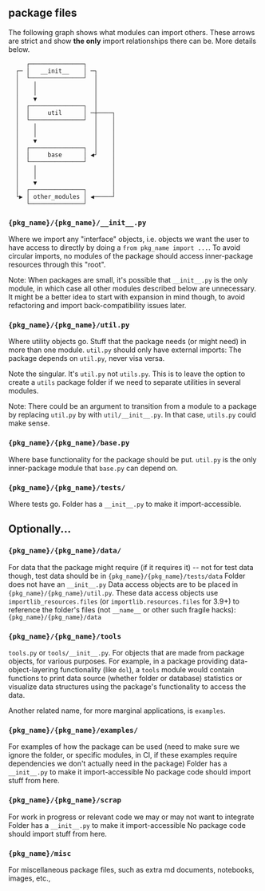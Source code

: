 
## package files

The following graph shows what modules can import others. 
These arrows are strict and show **the only** import relationships there can be.
More details below.

```
     ┌───────────────┐
  ┌─ │   __init__    │ ─┐
  │  └───────────────┘  │
  │    │                │
  │    │                │
  │    ▼                │
  │  ┌───────────────┐  │
  │  │     util      │ ─┼────┐
  │  └───────────────┘  │    │
  │    │                │    │
  │    │                │    │
  │    ▼                │    │
  │  ┌───────────────┐  │    │
  │  │     base      │ ◀┘    │
  │  └───────────────┘       │
  │    │                     │
  │    │                     │
  │    ▼                     │
  │  ┌───────────────┐       │
  └▶ │ other_modules │ ◀─────┘
     └───────────────┘
```

### `{pkg_name}/{pkg_name}/__init__.py`

Where we import any "interface" objects, i.e. objects we want the user to have access to directly by doing a `from pkg_name import ...`. 
To avoid circular imports, no modules of the package should access inner-package resources through this "root". 

Note: When packages are small, it's possible that `__init__.py` is the only module, in which case all other modules described below are 
unnecessary. It might be a better idea to start with expansion in mind though, to avoid refactoring and import back-compatibility issues later.

### `{pkg_name}/{pkg_name}/util.py`

Where utility objects go. Stuff that the package needs (or might need) in more than one module. 
`util.py` should only have external imports: The package depends on `util.py`, never visa versa. 

Note the singular. It's `util.py` not `utils.py`. 
This is to leave the option to create a `utils` package folder if we need to separate utilities in several modules. 

Note: There could be an argument to transition from a module to a package by replacing `util.py` by with `util/__init__.py`. 
In that case, `utils.py` could make sense.


### `{pkg_name}/{pkg_name}/base.py`

Where base functionality for the package should be put. 
`util.py` is the only inner-package module that `base.py` can depend on.


### `{pkg_name}/{pkg_name}/tests/`

Where tests go.
Folder has a `__init__.py` to make it import-accessible.



## Optionally...

### `{pkg_name}/{pkg_name}/data/`

For data that the package might require (if it requires it) -- not for test data though, 
test data should be in `{pkg_name}/{pkg_name}/tests/data`
Folder does not have an `__init__.py`
Data access objects are to be placed in `{pkg_name}/{pkg_name}/util.py`. 
These data access objects use `importlib_resources.files` (or `importlib.resources.files` for 3.9+) to reference the folder's files
(not `__name__` or other such fragile hacks):
`{pkg_name}/{pkg_name}/data`


### `{pkg_name}/{pkg_name}/tools`

`tools.py` or `tools/__init__.py`. 
For objects that are made from package objects, for various purposes. 
For example, in a package providing data-object-layering functionality (like `dol`), a `tools` module would contain 
functions to print data source (whether folder or database) statistics or visualize data structures using the package's 
functionality to access the data. 

Another related name, for more marginal applications, is `examples`.


### `{pkg_name}/{pkg_name}/examples/`

For examples of how the package can be used (need to make sure we ignore the folder, or specific modules, in CI, if these examples require dependencies we don't actually need in the package)
Folder has a `__init__.py` to make it import-accessible
No package code should import stuff from here.


### `{pkg_name}/{pkg_name}/scrap`

For work in progress or relevant code we may or may not want to integrate
Folder has a `__init__.py` to make it import-accessible
No package code should import stuff from here.

### `{pkg_name}/misc`

For miscellaneous package files, such as extra md documents, notebooks, images, etc.,  
